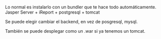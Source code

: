 Lo normal es instalarlo con un bundler que te hace todo automáticamente. Jasper Server + iReport + postgresql + tomcat

Se puede elegir cambiar el backend, en vez de posgresql, mysql.

También se puede desplegar como un .war si ya tenemos un tomcat.

